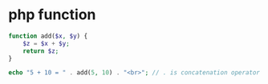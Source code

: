 # php function

```php
function add($x, $y) {
    $z = $x + $y;
    return $z;
}

echo "5 + 10 = " . add(5, 10) . "<br>"; // . is concatenation operator
```
